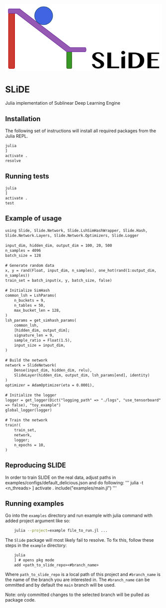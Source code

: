 <p align="center">
    <a href="https://github.com/GrJulia/slide">
        <img src="logo.png">
    </a>
</p>

# SLiDE
Julia implementation of Sublinear Deep Learning Engine

## Installation
The following set of instructions will install all required packages from the Julia REPL.
```
julia
]
activate .
resolve
```

## Running tests

```
julia
]
activate .
test
```

## Example of usage

```
using Slide, Slide.Network, Slide.LshSimHashWrapper, Slide.Hash, Slide.Network.Layers, Slide.Network.Optimizers, Slide.Logger

input_dim, hidden_dim, output_dim = 100, 20, 500
n_samples = 4096
batch_size = 128

# Generate random data
x, y = rand(Float, input_dim, n_samples), one_hot(rand(1:output_dim, n_samples))
train_set = batch_input(x, y, batch_size, false)

# Initialize SimHash
common_lsh = LshParams(
    n_buckets = 9,
    n_tables = 50,
    max_bucket_len = 128,
)
lsh_params = get_simhash_params(
    common_lsh,
    [hidden_dim, output_dim];
    signature_len = 9,
    sample_ratio = Float(1.5),
    input_size = input_dim,
)

# Build the network
network = SlideNetwork(
    Dense(input_dim, hidden_dim, relu),
    SlideLayer(hidden_dim, output_dim, lsh_params[end], identity)
)
optimizer = AdamOptimizer(eta = 0.0001),

# Initialize the logger
logger = get_logger(Dict("logging_path" => "./logs", "use_tensorboard" => false), "toy_example")
global_logger(logger)

# Train the network
train!(
    train_set,
    network,
    logger;
    n_epochs = 10,
)

```

## Reproducing SLIDE
In order to train SLIDE on the real data, adjust paths in examples/configs/default_delicious.json and do following:
'''
julia -t <n_threads>
]
activate .
include("examples/main.jl")
'''


## Running examples
Go into the `examples` directory and run example with julia command with added project argument like so:
```bash
    julia --project=example file_to_run.jl ...
```
The `Slide` package will most likely fail to resolve. To fix this, follow these steps in the `example` directory:
```
    julia
    ] # opens pkg mode
    add <path_to_slide_repo><#branch_name>
```
Where `path_to_slide_repo` is a local path of this project and `#branch_name` is the name of the branch you are interested in.
The `#branch_name` can be ommitted and by default the `main` branch will be used.

Note: only committed changes to the selected branch will be pulled as package code.
